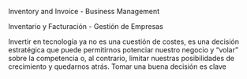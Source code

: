 Inventory and Invoice - Business Management

Inventario y Facturación - Gestión de Empresas

Invertir en tecnología ya no es una cuestión de costes, es una decisión
estratégica que puede permitirnos potenciar nuestro negocio y “volar” sobre
la competencia o, al contrario, limitar nuestras posibilidades de crecimiento y
quedarnos atrás. Tomar una buena decisión es clave